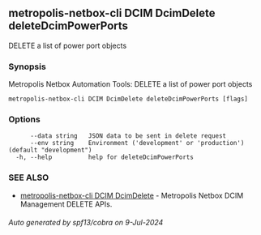 ## metropolis-netbox-cli DCIM DcimDelete deleteDcimPowerPorts

DELETE a list of power port objects

### Synopsis


Metropolis Netbox Automation Tools:
  DELETE a list of power port objects

```
metropolis-netbox-cli DCIM DcimDelete deleteDcimPowerPorts [flags]
```

### Options

```
      --data string   JSON data to be sent in delete request
      --env string    Environment ('development' or 'production') (default "development")
  -h, --help          help for deleteDcimPowerPorts
```

### SEE ALSO

* [metropolis-netbox-cli DCIM DcimDelete]()	 - Metropolis Netbox DCIM Management DELETE APIs.

###### Auto generated by spf13/cobra on 9-Jul-2024
